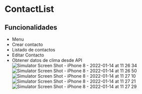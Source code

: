 # ContactList
## Funcionalidades
* Menu
* Crear contacto
* Listado de contactos
* Editar Contacto
* Obtener datos de clima desde API 
![Simulator Screen Shot - iPhone 8 - 2022-01-14 at 11 26 34](https://user-images.githubusercontent.com/25523918/149570284-c8fa8e70-a40f-4fb3-9f5e-56a26a0e9b93.png)
![Simulator Screen Shot - iPhone 8 - 2022-01-14 at 11 26 50](https://user-images.githubusercontent.com/25523918/149570320-dc4e5636-8167-410c-b0b9-4bf395897939.png)
![Simulator Screen Shot - iPhone 8 - 2022-01-14 at 11 27 10](https://user-images.githubusercontent.com/25523918/149570344-5a017373-b6e1-4c65-87fb-d2ad84eab853.png)
![Simulator Screen Shot - iPhone 8 - 2022-01-14 at 11 27 21](https://user-images.githubusercontent.com/25523918/149570357-272969b3-d523-49cf-92cd-c2f2c95a4ad9.png)
![Simulator Screen Shot - iPhone 8 - 2022-01-14 at 11 27 29](https://user-images.githubusercontent.com/25523918/149570372-c1897d72-ddbe-49a5-87aa-585b8d5480b2.png)
